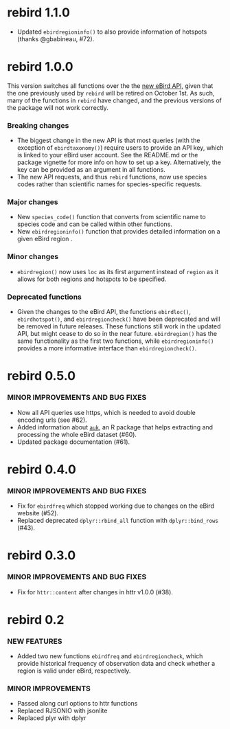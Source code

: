 rebird 1.1.0
===================

* Updated `ebirdregioninfo()` to also provide information of hotspots (thanks @gbabineau, #72).

rebird 1.0.0
===================

This version switches all functions over the the [new eBird API](https://documenter.getpostman.com/view/664302/ebird-api-20/2HTbHW), given that the one previously used by `rebird` will be retired on October 1st. As such, many of the functions in `rebird` have changed, and the previous versions of the package will not work correctly.

### Breaking changes

* The biggest change in the new API is that most queries (with the exception of `ebirdtaxonomy()`) require users to provide an API key, which is linked to your eBird user account. See the README.md or the package vignette for more info on how to set up a key. Alternatively, the key can be provided as an argument in all functions.
* The new API requests, and thus `rebird` functions, now use species codes rather than scientific names for species-specific requests.

### Major changes

* New `species_code()` function that converts from scientific name to species code and can be called within other functions.
* New  `ebirdregioninfo()` function that provides detailed information on a given eBird region .

### Minor changes

* `ebirdregion()` now uses `loc` as its first argument instead of `region` as it allows for both regions and hotspots to be specified.

### Deprecated functions

* Given the changes to the eBird API, the functions `ebirdloc()`, `ebirdhotspot()`, and `ebirdregioncheck()` have been deprecated and will be removed in future releases. These functions still work in the updated API, but might cease to do so in the near future. `ebirdregion()` has the same functionality as the first two functions, while `ebirdregioninfo()` provides a more informative interface than `ebirdregioncheck()`.

rebird 0.5.0
===================

### MINOR IMPROVEMENTS AND BUG FIXES

* Now all API queries use https, which is needed to avoid double encoding urls (see #62).
* Added information about [`auk`](https://github.com/CornellLabofOrnithology/auk), an R package that helps extracting and processing the whole eBird dataset (#60).
* Updated package documentation (#61).

rebird 0.4.0
===================

### MINOR IMPROVEMENTS AND BUG FIXES

* Fix for `ebirdfreq` which stopped working due to changes on the eBird website (#52).
* Replaced deprecated `dplyr::rbind_all` function with `dplyr::bind_rows` (#43).

rebird 0.3.0
===================

### MINOR IMPROVEMENTS AND BUG FIXES

* Fix for `httr::content` after changes in httr v1.0.0 (#38).

rebird 0.2
===================

### NEW FEATURES

* Added two new functions `ebirdfreq` and `ebirdregioncheck`, which provide historical frequency of observation data and check whether a region is valid under eBird, respectively.

### MINOR IMPROVEMENTS

* Passed along curl options to httr functions
* Replaced RJSONIO with jsonlite
* Replaced plyr with dplyr

